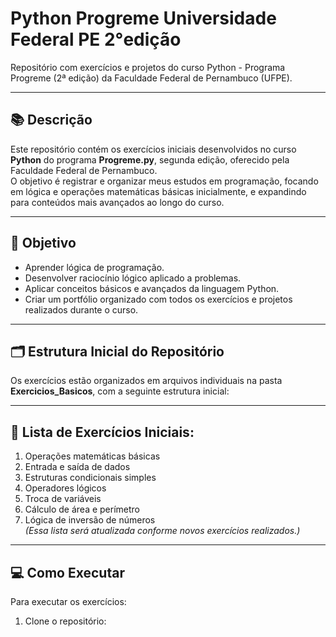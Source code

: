 # Python Progreme Universidade Federal PE 2°edição
Repositório com exercícios e projetos do curso Python - Programa Progreme (2ª edição) da Faculdade Federal de Pernambuco (UFPE).

---

## 📚 Descrição
Este repositório contém os exercícios iniciais desenvolvidos no curso **Python** do programa **Progreme.py**, segunda edição, oferecido pela Faculdade Federal de Pernambuco.  
O objetivo é registrar e organizar meus estudos em programação, focando em lógica e operações matemáticas básicas inicialmente, e expandindo para conteúdos mais avançados ao longo do curso.

---

## 🎯 Objetivo
- Aprender lógica de programação.  
- Desenvolver raciocínio lógico aplicado a problemas.  
- Aplicar conceitos básicos e avançados da linguagem Python.  
- Criar um portfólio organizado com todos os exercícios e projetos realizados durante o curso.

---

## 🗂 Estrutura Inicial do Repositório
Os exercícios estão organizados em arquivos individuais na pasta **Exercicios_Basicos**, com a seguinte estrutura inicial:  

---

## 📌 Lista de Exercícios Iniciais:
1. Operações matemáticas básicas  
2. Entrada e saída de dados  
3. Estruturas condicionais simples  
4. Operadores lógicos  
5. Troca de variáveis  
6. Cálculo de área e perímetro  
7. Lógica de inversão de números  
*(Essa lista será atualizada conforme novos exercícios realizados.)*

---

## 💻 Como Executar
Para executar os exercícios:
1. Clone o repositório:  
